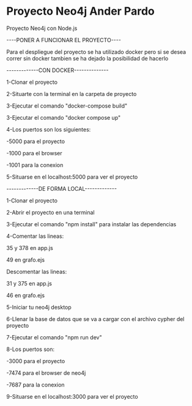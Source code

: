 # Proyecto Neo4j Ander Pardo
Proyecto Neo4j con Node.js

----PONER A FUNCIONAR EL PROYECTO----

Para el despliegue del proyecto se ha utilizado docker pero si se desea correr sin docker tambien se ha dejado la posibilidad de hacerlo

-------------CON DOCKER--------------

1-Clonar el proyecto

2-Situarte con la terminal en la carpeta de proyecto

3-Ejecutar el comando "docker-compose build"

3-Ejecutar el comando "docker compose up"

4-Los puertos son los siguientes:

-5000 para el proyecto

-1000 para el browser

-1001 para la conexion

5-Situarse en el localhost:5000 para ver el proyecto


-------------DE FORMA LOCAL-------------

1-Clonar el proyecto

2-Abrir el proyecto en una terminal

3-Ejecutar el comando "npm install" para instalar las dependencias 

4-Comentar las lineas:

35 y 378 en app.js 

49 en grafo.ejs

Descomentar las lineas:

31 y 375 en app.js

46 en grafo.ejs 

5-Iniciar tu neo4j desktop

6-Llenar la base de datos que se va a cargar con el archivo cypher del proyecto

7-Ejecutar el comando "npm run dev"

8-Los puertos son:

-3000 para el proyecto 

-7474 para el browser de neo4j

-7687 para la conexion

9-Situarse en el localhost:3000 para ver el proyecto
